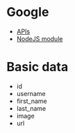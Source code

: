 # Google 

* [APIs](https://developers.google.com/apis-explorer)
* [NodeJS module](https://www.npmjs.com/package/googleapis)

# Basic data

* id
* username
* first_name
* last_name
* image
* url

